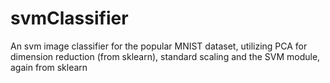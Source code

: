 # svmClassifier
An svm image classifier for the popular MNIST dataset, utilizing PCA for dimension reduction (from sklearn), standard scaling  and the SVM module, again from sklearn
